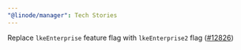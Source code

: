 ```yaml
---
"@linode/manager": Tech Stories
---
```


Replace `lkeEnterprise` feature flag with `lkeEnterprise2` flag ([#12826](https://github.com/linode/manager/pull/12826))
